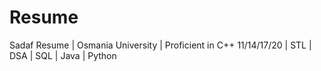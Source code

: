 # Resume
Sadaf Resume | Osmania University | Proficient in C++ 11/14/17/20 | STL | DSA | SQL | Java | Python
